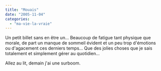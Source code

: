 ```yaml
---
title: "Mouais"
date: "2005-11-04"
categories: 
  - "ma-vie-la-vraie"
---
```


  
Un petit billet sans en être un... Beaucoup de fatigue tant physique que morale, de part un manque de sommeil évident et un peu trop d'émotions ou d'agacement ces derniers temps... Que des jolies choses que je sais totalement et simplement gérer au quotidien...  
  
Allez au lit, demain j'ai une surboom.
